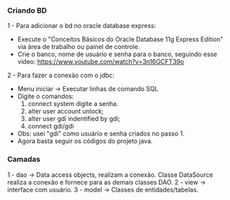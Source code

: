 ### Criando BD
1 - Para adicionar o bd no oracle database express:

- Execute o "Conceitos Básicos do Oracle Database 11g Express Edition" via área de trabalho ou
painel de controle.
- Crie o banco, nome de usuário e senha para o banco, seguindo esse video: https://www.youtube.com/watch?v=3n16GCFT39o

2 - Para fazer a conexão com o jdbc:

- Menu iniciar -> Executar linhas de comando SQL
- Digite o comandos:
	1. connect system
		digite a senha.
	2. alter user account unlock;
	3. alter user gdi indentified by gdi;
	4. connect gdi/gdi 
- Obs: usei "gdi" como usuário e senha criados no passo 1.
- Agora basta seguir os códigos do projeto java.


### Camadas

1 - dao -> Data access objects, realizam a conexão. Classe DataSource realiza a conexão e fornece para as demais classes DAO.
2 - view -> interface com usuário. 
3 - model -> Classes de entidades/tabelas.
